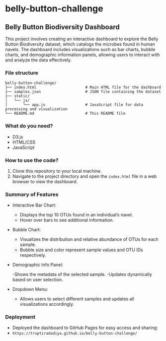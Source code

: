 # belly-button-challenge

## Belly Button Biodiversity Dashboard

This project involves creating an interactive dashboard to explore the Belly Button Biodiversity dataset, which catalogs the microbes found in human navels. The dashboard includes visualizations such as bar charts, bubble charts, and demographic information panels, allowing users to interact with and analyze the data effectively.

### File structure

```
belly-button-challenge/
├── index.html                      # Main HTML file for the dashboard
├── samples.json                    # JSON file containing the dataset
├── static/
│   └── js/
│       └── app.js                  # JavaScript file for data processing and visualization
└── README.md                       # This README file
```

### What do you need?

- D3.js
- HTML/CSS
- JavaScript

### How to use the code?

1. Clone this repository to your local machine.
2. Navigate to the project directory and open the `index.html` file in a web browser to view the dashboard.

### Summary of Features

- Interactive Bar Chart:

  - Displays the top 10 OTUs found in an individual’s navel.
  - Hover over bars to see additional information.

- Bubble Chart:

  - Visualizes the distribution and relative abundance of OTUs for each sample.
  - Bubble size and color represent sample values and OTU IDs respectively.

- Demographic Info Panel:

  -Shows the metadata of the selected sample.
  -Updates dynamically based on user selection.

- Dropdown Menu:

  - Allows users to select different samples and updates all visualizations accordingly.

### Deployment

- Deployed the dashboard to GitHub Pages for easy access and sharing:
- `https://truptiradadiya.github.io/belly-button-challenge/`
